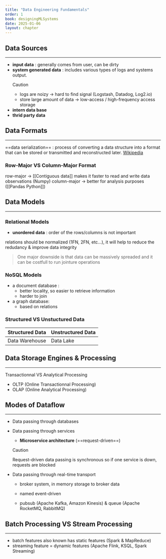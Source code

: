 ```yaml
---
title: "Data Engineering Fundamentals"
order: 1
book: designingMLSystems
date: 2025-01-06
layout: chapter
---
```


## Data Sources
---
- __input data__  : generally comes from user, can be dirty
- __system generated data__ : includes various types of logs and systems output.
	>[!caution] 
	> - logs are noizy -> hard to find signal (Logstash, Datadog, Log2.io)
	> - store large amount of data -> low-access / high-frequency access storage
- __intern data base__
- __thrid party data__



## Data Formats
---
==data serialization== : process of converting a data structure into a format that can be stored or transmitted and reconstructed later. [Wikipedia](https://en.wikipedia.org/wiki/Comparison_of_data-serialization_formats)
### Row-Major VS Column-Major Format
row-major -> [[Contiguous data]] makes it faster to read and write data observations (Numpy)
column-major -> better for analysis purposes ([[Pandas Python]])



## Data Models
---
### Relational Models
- __unordered data__ : order of the rows/columns is not important

relations should be normalized  (1FN, 2FN, etc...), it will help to reduce the redudancy & improve data integrity 

>One major downside is that data can be massively spreaded and it can be costfull to run jointure operations

### NoSQL Models
- a document database : 
	- better locality, so easier to retrieve information
	- harder to join
- a graph database:
	- based on relations

### Structured VS Unstuctured Data
| Structured Data | Unstructured Data |
| --------------- | ----------------- |
| Data Warehouse  | Data Lake         |


## Data Storage Engines & Processing
--- 
Transactionnal VS Analytical Processing
- OLTP (Online Transactionnal Processing)
- OLAP (Online Analytical Processing)

## Modes of Dataflow
---
- Data passing through databases
- Data passing through services
	 - __Microservice architecture__ (==request-driven==)
	
	 >[!caution]
	 > Request-driven data passing is synchronous so if one service is down, requests are blocked
- Data passing through real-time transport
	- broker system, in memory storage to broker data
	
	- named event-driven
	- pubsub (Apache Kafka, Amazon Kinesis) & queue (Apache RocketMQ, RabbitMQ)

## Batch Processing VS Stream Processing
---
- batch features also known has static features (Spark & MapReduce)
- streaming feature = dynamic features (Apache Flink, KSQL, Spark Streaming)
